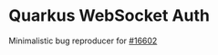 # Quarkus WebSocket Auth

Minimalistic bug reproducer for [#16602](https://github.com/quarkusio/quarkus/issues/16602)
